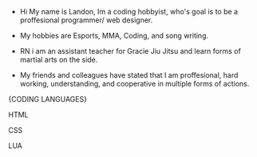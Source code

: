 * Hi My name is Landon, Im a coding hobbyist, who's goal is to be a proffesional programmer/ web designer.
* My hobbies are Esports, MMA, Coding, and song writing.
* RN i am an assistant teacher for Gracie Jiu Jitsu and learn forms of martial arts on the side.

* My friends and colleagues have stated that I am proffesional, hard working, understanding, and cooperative in multiple forms of actions.

{CODING LANGUAGES}
<p>HTML</p>
<p>CSS<p>
<p>LUA</p>



<!---
LandonJLP/LandonJLP is a ✨ special ✨ repository because its `README.md` (this file) appears on your GitHub profile.
You can click the Preview link to take a look at your changes.
--->
